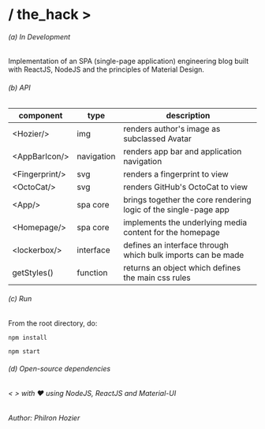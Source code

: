 
# / the_hack >

###### (a) In Development
Implementation of an SPA (single-page application) engineering blog built with ReactJS, NodeJS and the principles of Material Design.


###### (b) API
component | type | description
--- | --- | ---
&lt;Hozier/&gt; | img | renders author's image as subclassed Avatar
&lt;AppBarIcon/&gt; | navigation | renders app bar and application navigation
&lt;Fingerprint/&gt; | svg | renders a fingerprint to view
&lt;OctoCat/&gt; | svg | renders GitHub's OctoCat to view
&lt;App/&gt; | spa core | brings together the core rendering logic of the single-page app
&lt;Homepage/&gt; | spa core | implements the underlying media content for the homepage
&lt;lockerbox/&gt; | interface | defines an interface through which bulk imports can be made  
getStyles() | function | returns an object which defines the main css rules


###### (c) Run
From the root directory, do:

`npm install`

`npm start`

###### (d) Open-source dependencies
###### < > with ♥ using NodeJS, ReactJS and Material-UI


###### Author: Philron Hozier
